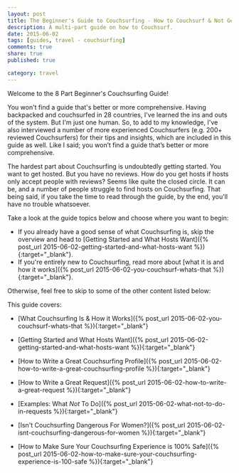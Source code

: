 ```yaml
---
layout: post
title: The Beginner's Guide to Couchsurfing - How to Couchsurf & Not Get Killed
description: A multi-part guide on how to Couchsurf.
date: 2015-06-02
tags: [guides, travel - couchsurfing]
comments: true
share: true
published: true

category: travel
---
```


Welcome to the 8 Part Beginner's Couchsurfing Guide! 

You won't find a guide that's better or more comprehensive. Having backpacked and couchsurfed in 28 countries, I've learned the ins and outs of the system. But I'm just one human. So, to add to my knowledge, I've also interviewed a number of more experienced Couchsurfers (e.g. 200+ reviewed Couchsurfers) for their tips and insights, which are included in this guide as well. Like I said; you won’t find a guide that’s better or more comprehensive.

The hardest part about Couchsurfing is undoubtedly getting started. You want to get hosted. But you have no reviews. How do you get hosts if hosts only accept people with reviews? Seems like quite the closed circle. It can be, and a number of people struggle to find hosts on Couchsurfing. That being said, if you take the time to read through the guide, by the end, you'll have no trouble whatsoever.

Take a look at the guide topics below and choose where you want to begin:

* If you already have a good sense of what Couchsurfing is, skip the overview and head to [Getting Started and What Hosts Want]({% post_url 2015-06-02-getting-started-and-what-hosts-want %}){:target="_blank"}. 
* If you're entirely new to Couchsurfing, read more about [what it is and how it works]({% post_url 2015-06-02-you-couchsurf-whats-that %}){:target="_blank"}. 

Otherwise, feel free to skip to some of the other content listed below:

This guide covers: 

* [What Couchsurfing Is & How it Works]({% post_url 2015-06-02-you-couchsurf-whats-that %}){:target="_blank"}

* [Getting Started and What Hosts Want]({% post_url 2015-06-02-getting-started-and-what-hosts-want %}){:target="_blank"}

* [How to Write a Great Couchsurfing Profile]({% post_url 2015-06-02-how-to-write-a-great-couchsurfing-profile %}){:target="_blank"}

* [How to Write a Great Request]({% post_url 2015-06-02-how-to-write-a-great-request %}){:target="_blank"}

* [Examples: What *Not* To Do]({% post_url 2015-06-02-what-not-to-do-in-requests %}){:target="_blank"}

* [Isn't Couchsurfing Dangerous For Women?]({% post_url 2015-06-02-isnt-couchsurfing-dangerous-for-women %}){:target="_blank"}

* [How to Make Sure Your Couchsurfing Experience is 100% Safe]({% post_url 2015-06-02-how-to-make-sure-your-couchsurfing-experience-is-100-safe %}){:target="_blank"}
